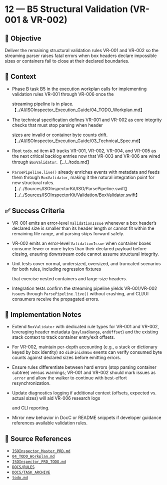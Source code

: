 # 12 — B5 Structural Validation (VR-001 & VR-002)

## 🎯 Objective

Deliver the remaining structural validation rules VR-001 and VR-002 so the streaming parser raises fatal errors when box
headers declare impossible sizes or containers fail to close at their declared boundaries.

## 🧩 Context

- Phase B task B5 in the execution workplan calls for implementing validation rules VR-001 through VR-006 once the

  streaming pipeline is in place.【../AI/ISOInspector_Execution_Guide/04_TODO_Workplan.md】

- The technical specification defines VR-001 and VR-002 as core integrity checks that must stop parsing when header

  sizes are invalid or container byte counts drift.【../AI/ISOInspector_Execution_Guide/03_Technical_Spec.md】

- Root `todo.md` item #3 tracks VR-001, VR-002, VR-004, and VR-005 as the next critical backlog entries now that VR-003 and VR-006 are wired through `BoxValidator`.【../../todo.md】
- `ParsePipeline.live()` already enriches events with metadata and feeds them through `BoxValidator`, making it the natural integration point for new structural rules.【../../Sources/ISOInspectorKit/ISO/ParsePipeline.swift】【../../Sources/ISOInspectorKit/Validation/BoxValidator.swift】

## ✅ Success Criteria

- VR-001 emits an error-level `ValidationIssue` whenever a box header’s declared size is smaller than its header length or cannot fit within the remaining file range, and parsing skips forward safely.
- VR-002 emits an error-level `ValidationIssue` when container boxes consume fewer or more bytes than their declared payload before closing, ensuring downstream code cannot assume structural integrity.
- Unit tests cover normal, undersized, oversized, and truncated scenarios for both rules, including regression fixtures

  that exercise nested containers and large-size headers.

- Integration tests confirm the streaming pipeline yields VR-001/VR-002 issues through `ParsePipeline.live()` without crashing, and CLI/UI consumers receive the propagated errors.

## 🔧 Implementation Notes

- Extend `BoxValidator` with dedicated rule types for VR-001 and VR-002, leveraging header metadata (`payloadRange`, `endOffset`) and the existing stack context to track container entry/exit offsets.
- For VR-002, maintain per-depth accounting (e.g., a stack or dictionary keyed by box identity) so `didFinishBox` events can verify consumed byte counts against declared sizes before emitting errors.
- Ensure rules differentiate between hard errors (stop parsing container subtree) versus warnings; VR-001 and VR-002 should mark issues as `.error` and allow the walker to continue with best-effort resynchronization.
- Update diagnostics logging if additional context (offsets, expected vs. actual sizes) will aid VR-006 research logs

  and CLI reporting.

- Mirror new behavior in DocC or README snippets if developer guidance references available validation rules.

## 🧠 Source References

- [`ISOInspector_Master_PRD.md`](../AI/ISOViewer/ISOInspector_PRD_Full/ISOInspector_Master_PRD.md)
- [`04_TODO_Workplan.md`](../AI/ISOInspector_Execution_Guide/04_TODO_Workplan.md)
- [`ISOInspector_PRD_TODO.md`](../AI/ISOViewer/ISOInspector_PRD_TODO.md)
- [`DOCS/RULES`](../RULES)
- [`DOCS/TASK_ARCHIVE`](../TASK_ARCHIVE)
- [`todo.md`](../../todo.md)
